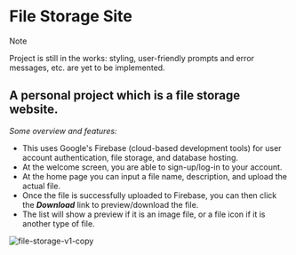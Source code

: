 # File Storage Site

> [!NOTE]  
> Project is still in the works: styling, user-friendly prompts and error messages, etc. are yet to be implemented.

## A personal project which is a file storage website.

*Some overview and features:*
- This uses Google's Firebase (cloud-based development tools) for user account authentication, file storage, and database hosting.
- At the welcome screen, you are able to sign-up/log-in to your account.
- At the home page you can input a file name, description, and upload the actual file.
- Once the file is successfully uploaded to Firebase, you can then click the ***Download*** link to preview/download the file.
- The list will show a preview if it is an image file, or a file icon if it is another type of file.

![file-storage-v1-copy](https://github.com/julian-deleon/File-Storage-Site/assets/77114985/129caee0-e910-4a27-a5be-831d8aa28fb2)
